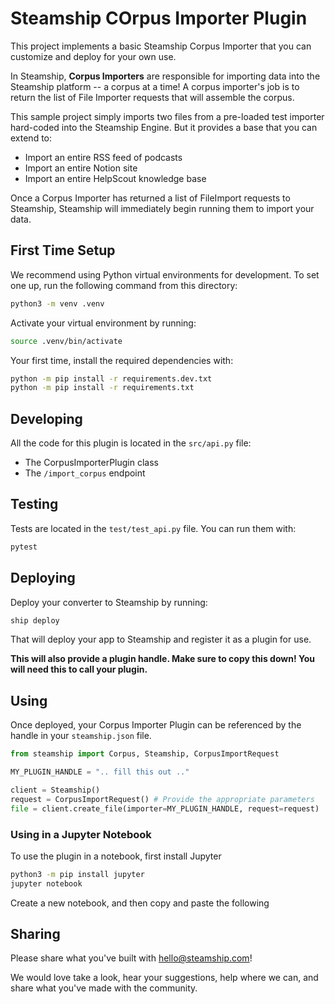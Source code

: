 # Steamship COrpus Importer Plugin

This project implements a basic Steamship Corpus Importer that you can customize and deploy for your own use.

In Steamship, **Corpus Importers** are responsible for importing data into the Steamship platform -- a corpus at a time! 
A corpus importer's job is to return the list of File Importer requests that will assemble the corpus.

This sample project simply imports two files from a pre-loaded test importer hard-coded into the Steamship Engine. But it provides a base that you can extend to:

* Import an entire RSS feed of podcasts
* Import an entire Notion site
* Import an entire HelpScout knowledge base

Once a Corpus Importer has returned a list of FileImport requests to Steamship, Steamship will immediately begin running them to import your data.

## First Time Setup

We recommend using Python virtual environments for development.
To set one up, run the following command from this directory:

```bash
python3 -m venv .venv
```

Activate your virtual environment by running:

```bash
source .venv/bin/activate
```

Your first time, install the required dependencies with:

```bash
python -m pip install -r requirements.dev.txt
python -m pip install -r requirements.txt
```

## Developing

All the code for this plugin is located in the `src/api.py` file:

* The CorpusImporterPlugin class
* The `/import_corpus` endpoint

## Testing

Tests are located in the `test/test_api.py` file. You can run them with:

```bash
pytest
```

## Deploying

Deploy your converter to Steamship by running:

```bash
ship deploy
```

That will deploy your app to Steamship and register it as a plugin for use.

**This will also provide a plugin handle. Make sure to copy this down! You will need this to call your plugin.**

## Using

Once deployed, your Corpus Importer Plugin can be referenced by the handle in your `steamship.json` file.

```python
from steamship import Corpus, Steamship, CorpusImportRequest

MY_PLUGIN_HANDLE = ".. fill this out .."

client = Steamship()
request = CorpusImportRequest() # Provide the appropriate parameters
file = client.create_file(importer=MY_PLUGIN_HANDLE, request=request)
```

### Using in a Jupyter Notebook

To use the plugin in a notebook, first install Jupyter

```bash
python3 -m pip install jupyter
jupyter notebook
```

Create a new notebook, and then copy and paste the following

## Sharing

Please share what you've built with hello@steamship.com! 

We would love take a look, hear your suggestions, help where we can, and share what you've made with the community.